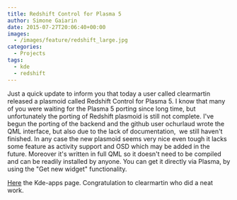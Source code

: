 ```yaml
---
title: Redshift Control for Plasma 5
author: Simone Gaiarin
date: 2015-07-27T20:06:40+00:00
images:
  - /images/feature/redshift_large.jpg
categories:
  - Projects
tags:
  - kde
  - redshift
---
```

Just a quick update to inform you that today a user called clearmartin released a plasmoid called Redshift Control for Plasma 5. <!--more-->
I know that many of you were waiting for the Plasma 5 porting since long time, but unfortunately the porting of Redshift plasmoid is still not complete. I've begun the porting of the backend and the github user ochurlaud wrote the QML interface, but also due to the lack of documentation,  we still haven't finished. In any case the new plasmoid seems very nice even tough it lacks some feature as activity support and OSD which may be added in the future. Moreover it's written in full QML so it doesn't need to be compiled and can be readily installed by anyone. You can get it directly via Plasma, by using the "Get new widget" functionality. 

[Here][1] the Kde-apps page. Congratulation to clearmartin who did a neat work.

[1]: http://kde-apps.org/content/show.php/Redshift+Control?content=170746
